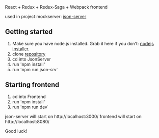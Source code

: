 React + Redux + Redux-Saga + Webpack frontend 

used in project mockserver: [json-server](https://github.com/typicode/json-server)

## Getting started

1. Make sure you have node.js installed. Grab it here if you don't: [nodejs installer](https://nodejs.org/en/download/).
2. clone [repository](https://github.com/sanchez16rus/react-redux-saga-webpack-frontend.git)
2. cd into JsonServer
3. run 'npm install'
4. run 'npm run json-srv'

## Starting frontend
1. cd into Frontend
2. run 'npm install'
3. run 'npm run dev'

json-server will start on http://localhost:3000/
frontend will start on http://localhost:8080/

Good luck!

